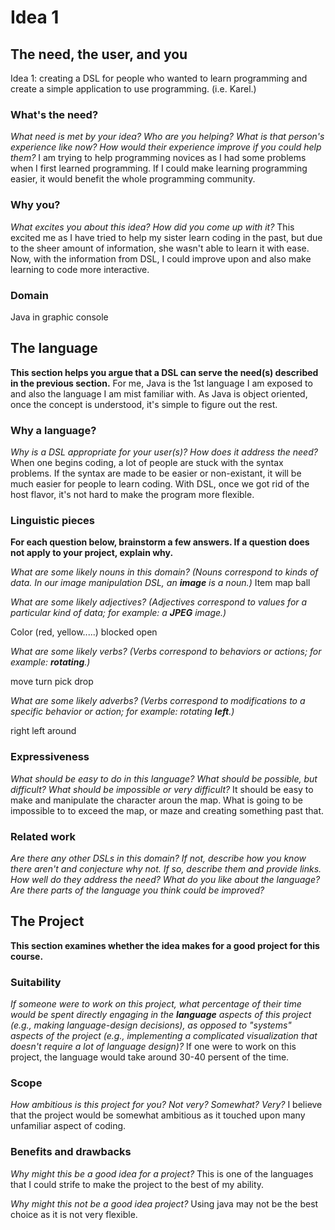 # Idea 1

## The need, the user, and you
Idea 1: creating a DSL for people who wanted to learn programming and create a simple application to use programming. (i.e. Karel.)


### What's the need?
_What need is met by your idea? Who are you helping? What is that person's
experience like now? How would their experience improve if you could help 
them?_
I am trying to help programming novices as I had some problems when I first learned programming. 
If I could make learning programming easier, it would benefit the whole programming community.


### Why you?
_What excites you about this idea? How did you come up with it?_
This excited me as I have tried to help my sister learn coding in the past, but due to the sheer amount of information,
she wasn't able to learn it with ease. Now, with the information from DSL, I could improve upon and also make learning to code more interactive. 

### Domain
Java in graphic console


## The language
**This section helps you argue that a DSL can serve the need(s) described in
the previous section.**
For me, Java is the 1st language I am exposed to and also the language I am mist familiar with.
As Java is object oriented, once the concept is understood, it's simple to figure out the rest. 

### Why a language?
_Why is a DSL appropriate for your user(s)? How does it address the need?_
When one begins coding, a lot of people are stuck with the syntax problems. 
If the syntax are made to be easier or non-existant, it will be much easier for people to learn coding. 
With DSL, once we got rid of the host flavor, it's not hard to make the program more flexible. 

### Linguistic pieces
**For each question below, brainstorm a few answers. If a question does not
apply to your project, explain why.**

_What are some likely nouns in this domain? (Nouns correspond to kinds of
data. In our image manipulation DSL, an **image** is a noun.)_
Item
map
ball




_What are some likely adjectives? (Adjectives correspond to values for a
particular kind of data; for example: a **JPEG** image.)_ 

Color (red, yellow.....)
blocked
open

_What are some likely verbs? (Verbs correspond to behaviors or actions; for
example: **rotating**.)_

move
turn
pick
drop


_What are some likely adverbs? (Verbs correspond to modifications to a specific
behavior or action; for example: rotating **left**.)_

right
left
around

### Expressiveness
_What should be easy to do in this language? What should be possible, but
difficult? What should be impossible or very difficult?_
It should be easy to make and manipulate the character aroun the map. What is going to be impossible to to exceed the map, or maze and creating something past that. 

### Related work
_Are there any other DSLs in this domain? If not, describe how you know there
aren't and conjecture why not. If so, describe them and provide links. How well
do they address the need? What do you like about the language? Are there parts
of the language you think could be improved?_


## The Project
**This section examines whether the idea makes for a good project for this
course.**

### Suitability
_If someone were to work on this project, what percentage of their time would be
spent directly engaging in the **language** aspects of this project (e.g.,
making language-design decisions), as opposed to "systems" aspects of the
project (e.g., implementing a complicated visualization that doesn't require a
lot of language design)?_
If one were to work on this project, the language would take around 30-40 persent of the time. 


### Scope
_How ambitious is this project for you? Not very? Somewhat? Very?_
I believe that the project would be somewhat ambitious as it touched upon many unfamiliar aspect of coding. 

### Benefits and drawbacks
_Why might this be a good idea for a project?_ 
This is one of the languages that I could strife to make the project to the best of my ability. 

_Why might this not be a good idea project?_
Using java may not be the best choice as it is not very flexible. 
